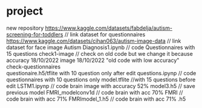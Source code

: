 # project
new repository
https://www.kaggle.com/datasets/fabdelja/autism-screening-for-toddlers // link dataset for questionnaires
https://www.kaggle.com/datasets/cihan063/autism-image-data             // link dataset for face image 
Autism Diagnosis1.ipynb                                                // code Questionnaires with 15 questions
check1-image    // check on old code but we change it because accuracy  18/10/2022
image           18/10/2022  "old code with low accuracy"
check-questionnaires  
questionaire.h5/tflite with 10 question only after edit
questions.ipynp                        // code questionnaires with 10 questions only
model.tflite                           //with 15 questions before edit
LSTM1.ipynp                            // code brain image with accuracy 52%
model3.h5                              // save previous model
FMRI_modelconv1d                       // code brain with acc 70%
FMRI                                   // code brain with acc 71%
FMRImodel_1.h5                         // code brain with acc 71% .h5
